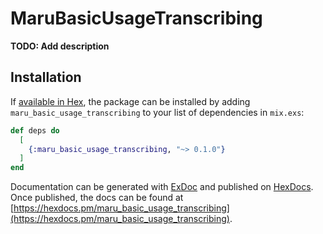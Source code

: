 # MaruBasicUsageTranscribing

**TODO: Add description**

## Installation

If [available in Hex](https://hex.pm/docs/publish), the package can be installed
by adding `maru_basic_usage_transcribing` to your list of dependencies in `mix.exs`:

```elixir
def deps do
  [
    {:maru_basic_usage_transcribing, "~> 0.1.0"}
  ]
end
```

Documentation can be generated with [ExDoc](https://github.com/elixir-lang/ex_doc)
and published on [HexDocs](https://hexdocs.pm). Once published, the docs can
be found at [https://hexdocs.pm/maru_basic_usage_transcribing](https://hexdocs.pm/maru_basic_usage_transcribing).

